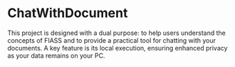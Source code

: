 # ChatWithDocument
This project is designed with a dual purpose: to help users understand the concepts of FIASS and to provide a practical tool for chatting with your documents. A key feature is its local execution, ensuring enhanced privacy as your data remains on your PC.
